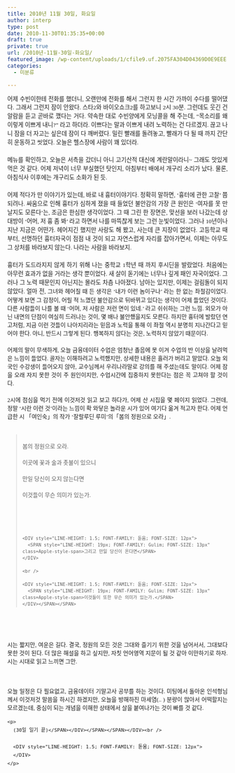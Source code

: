 ```yaml
---
title: 2010년 11월 30일, 화요일
author: interp
type: post
date: 2010-11-30T01:35:35+00:00
draft: true
private: true
url: /2010년-11월-30일-화요일/
featured_image: /wp-content/uploads/1/cfile9.uf.2075FA304D04369D0E9EEE.png
categories:
  - 미분류

---
```

<DIV style="TEXT-ALIGN: justify; LINE-HEIGHT: 1.5; FONT-FAMILY: 돋움; FONT-SIZE: 12px">
  <SPAN style="FONT-FAMILY: Gulim"><SPAN style="FONT-SIZE: 10pt">어제 수빈이한테 전화를 했더니, 오랜만에 전화를 해서 그런지 한 시간 가까이 수다를 떨어댔다. 그래서 그런지 잠이 안왔다. 스타2와 바이오쇼크2를 하고보니 2시 30분. 그런데도 웃긴 건 알람을 듣고 곧바로 깼다는 거다. 약속한 대로 수빈양에게 모닝콜을 해 주는데, &#8220;목소리를 왜 이렇게 이쁘게 내니?&#8221; 라고 하더라. 이쁘다는 말과 이쁘게 내려 노력하는 건 다르겠지. 끊고 나니 잠을 더 자고는 싶은데 잠이 다 깨버렸다. 밀린 빨래를 돌려놓고, 빨래가 다 될 때 까지 간단히 운동하고 씻었다. 오늘은 헬스장에 사람이 꽤 있더라.</SPAN></SPAN>
</DIV>


  


<DIV style="TEXT-ALIGN: justify; LINE-HEIGHT: 1.5; FONT-FAMILY: 돋움; FONT-SIZE: 12px">
  <SPAN style="FONT-FAMILY: Gulim"><SPAN style="FONT-SIZE: 10pt"><br /> </SPAN></SPAN>
</DIV>


  


<DIV style="TEXT-ALIGN: justify; LINE-HEIGHT: 1.5; FONT-FAMILY: 돋움; FONT-SIZE: 12px">
  <SPAN style="FONT-FAMILY: Gulim"><SPAN style="FONT-SIZE: 10pt">메뉴를 확인하고, 오늘은 서측을 갔더니 아니 고기산적 대신에 계란말이라니~ 그래도 맛있게 먹은 것 같다. 어제 저녁이 너무 부실했던 탓인지, 아침부터 배에서 개구리 소리가 났다. 물론, 아침식사 이후에는 개구리도 소화가 된 듯.</SPAN></SPAN>
</DIV>


  


<DIV style="TEXT-ALIGN: justify; LINE-HEIGHT: 1.5; FONT-FAMILY: 돋움; FONT-SIZE: 12px">
  <SPAN style="FONT-FAMILY: Gulim"><SPAN style="FONT-SIZE: 10pt"><br /> </SPAN></SPAN>
</DIV>


  


<DIV style="TEXT-ALIGN: justify; LINE-HEIGHT: 1.5; FONT-FAMILY: 돋움; FONT-SIZE: 12px">
  <SPAN style="FONT-FAMILY: Gulim"><SPAN style="FONT-SIZE: 10pt">어제 적다가 만 이야기가 있는데, 바로 내 흉터이야기다. 정확히 말하면, &#8216;흉터에 관한 고찰&#8217; 쯤 되려나. 싸움으로 인해 흉터가 심하게 졌을 때 들었던 불안감의 가장 큰 원인은 &#8216;여자를 못 만날지도 모른다&#8217;는, 조금은 한심한 생각이었다. 그 때 그린 한 장면은, 맞선을 보러 나갔는데 상대방이 &#8216;어머, 저 흉 좀 봐&#8217; 라고 하면서 나를 마뜩찮게 보는 그런 눈빛이었다. 그러나 10년이나 지난 지금은 어떤가. 헤어지긴 했지만 사랑도 해 봤고, 사는데 큰 지장이 없었다. 고등학교 때부터, 선명하던 흉터자국이 점점 내 것이 되고 자연스럽게 자리를 잡아가면서, 이제는 아무도 그 상처를 바라보지 않는다. 나라는 사람을 바라보지.&nbsp;</SPAN></SPAN>
</DIV>


  


<DIV style="TEXT-ALIGN: justify; LINE-HEIGHT: 1.5; FONT-FAMILY: 돋움; FONT-SIZE: 12px">
  <SPAN style="FONT-FAMILY: Gulim"><SPAN style="FONT-SIZE: 10pt"><br /> </SPAN></SPAN>
</DIV>


  


<DIV style="TEXT-ALIGN: justify; LINE-HEIGHT: 1.5; FONT-FAMILY: 돋움; FONT-SIZE: 12px">
  <SPAN style="FONT-FAMILY: Gulim"><SPAN style="FONT-SIZE: 10pt">흉터가 도드라지지 않게 하기 위해 나는 중학교 1학년 때 까지 후시딘을 발랐었다. 처음에는 아무런 효과가 없을 거라는 생각 뿐이었다. 새 살이 돋기에는 너무나 깊게 패인 자국이었다. 그러나 그 노력 때문인지 아닌지는 몰라도 차츰 나아졌다. 남아는 있지만, 이제는 걸림돌이 되지 않았다. 얼마 전,&nbsp;</SPAN></SPAN><SPAN style="LINE-HEIGHT: 19px; FONT-FAMILY: Gulim; FONT-SIZE: 13px" class=Apple-style-span>그녀와 헤어질 때 든 생각은 &#8216;내가 이런 놈이구나&#8217; 라는 한 없는 좌절감이었다. 어떻게 보면 그 감정이, 어릴 적 느꼈던 불안감으로 뒤바뀌고 있다는 생각이 어제 들었던 것이다. 다른 사람들이 나를 볼 때 &#8216;어머, 저 사람은 저런 면이 있네.&#8217; 라고 쉬쉬하는 그런 느낌. 외모가 아닌 내면의 단점이 여실히 드러나는 것이, 몇 배나 불안했을지도 모른다. 하지만 흉터에 발랐던 연고처럼, 지금 이런 것들이 나아지리라는 믿음과 노력을 통해 이 좌절 역시 분명히 지나간다고 믿어야 한다. 아니, 반드시 그렇게 된다. 행복하지 않다는 것은, 노력하지 않았기 때문이다.&nbsp;</SPAN>
</DIV>


  


<DIV style="TEXT-ALIGN: justify; LINE-HEIGHT: 1.5; FONT-FAMILY: 돋움; FONT-SIZE: 12px">
  <SPAN style="LINE-HEIGHT: 19px; FONT-FAMILY: Gulim; FONT-SIZE: 13px" class=Apple-style-span><br /> </SPAN>
</DIV>


  


<DIV style="TEXT-ALIGN: justify; LINE-HEIGHT: 1.5; FONT-FAMILY: 돋움; FONT-SIZE: 12px">
  <SPAN style="LINE-HEIGHT: 19px; FONT-FAMILY: Gulim; FONT-SIZE: 13px" class=Apple-style-span>어제의 말이 무색하게, 오늘 금융데이터 수업은 엄청난 졸음에 못 이겨 수업의 반 이상을 날려먹은 느낌이 들었다. 골자는 이해하려고 노력했지만, 상세한 내용은 흘러가 버리고 말았다. 오늘 외국인 수강생이 들어오지 않아, 교수님께서 우리나라말로 강의를 해 주셨는데도 말이다. 어제 잠을 오래 자지 못한 것이 주 원인이지만, 수업시간에 집중하지 못한다는 점은 꼭 고쳐야 할 것이다.</SPAN>
</DIV>


  


<DIV style="TEXT-ALIGN: justify; LINE-HEIGHT: 1.5; FONT-FAMILY: 돋움; FONT-SIZE: 12px">
  <SPAN style="LINE-HEIGHT: 19px; FONT-FAMILY: Gulim; FONT-SIZE: 13px" class=Apple-style-span><br /> </SPAN>
</DIV>


  


<DIV style="TEXT-ALIGN: justify; LINE-HEIGHT: 1.5; FONT-FAMILY: 돋움; FONT-SIZE: 12px">
  <SPAN style="LINE-HEIGHT: 19px; FONT-FAMILY: Gulim; FONT-SIZE: 13px" class=Apple-style-span>2시에 점심을 먹기 전에 이것저것 읽고 보고 하다가, 어제 산 시집을 몇 페이지 읽었다. 그런데, 정말 &#8216;시란 이런 것&#8217;이라는 느낌이 확 와닿은 놀라운 시가 있어 여기다 옮겨 적고자 한다. 어제 언급한 시&nbsp;</SPAN><SPAN style="LINE-HEIGHT: 19px; FONT-FAMILY: Gulim; FONT-SIZE: 13px" class=Apple-style-span>「여인숙</SPAN><SPAN style="LINE-HEIGHT: 19px; FONT-FAMILY: Gulim; FONT-SIZE: 13px" class=Apple-style-span>」의 작가 &#8216;잘랄루딘 루미&#8217;의</SPAN><SPAN style="LINE-HEIGHT: 19px; FONT-FAMILY: Gulim; FONT-SIZE: 13px" class=Apple-style-span>「봄의 정원으로 오라」.</SPAN>
</DIV>


  


<DIV style="LINE-HEIGHT: 1.5; FONT-FAMILY: 돋움; FONT-SIZE: 12px">
  <SPAN style="LINE-HEIGHT: 19px; FONT-FAMILY: Gulim; FONT-SIZE: 13px" class=Apple-style-span><br /> </SPAN>
</DIV>


  


<DIV style="LINE-HEIGHT: 1.5; FONT-FAMILY: 돋움; FONT-SIZE: 12px">
  <SPAN style="LINE-HEIGHT: 19px; FONT-FAMILY: Gulim; FONT-SIZE: 13px" class=Apple-style-span></SPAN>
</DIV>


  


<BLOCKQUOTE style="LINE-HEIGHT: 1.5; FONT-FAMILY: 돋움; FONT-SIZE: 12px">
  <br /> 
  
  <DIV style="LINE-HEIGHT: 1.5; FONT-FAMILY: 돋움; FONT-SIZE: 12px">
    <SPAN style="LINE-HEIGHT: 19px; FONT-FAMILY: Gulim; FONT-SIZE: 13px" class=Apple-style-span>봄의 정원으로 오라.</SPAN>
  </DIV>
  
  <br /> 
  
  <DIV style="LINE-HEIGHT: 1.5; FONT-FAMILY: 돋움; FONT-SIZE: 12px">
    <SPAN style="LINE-HEIGHT: 19px; FONT-FAMILY: Gulim; FONT-SIZE: 13px" class=Apple-style-span>이곳에 꽃과 술과 촛불이 있으니</SPAN>
  </DIV>
  
  <br /> 
  
  <DIV style="LINE-HEIGHT: 1.5; FONT-FAMILY: 돋움; FONT-SIZE: 12px">
    <SPAN style="LINE-HEIGHT: 19px; FONT-FAMILY: Gulim; FONT-SIZE: 13px" class=Apple-style-span>만일 당신이 오지 않는다면</SPAN>
  </DIV>
  
  <br /> 
  
  <DIV style="LINE-HEIGHT: 1.5; FONT-FAMILY: 돋움; FONT-SIZE: 12px">
    <SPAN style="LINE-HEIGHT: 19px; FONT-FAMILY: Gulim; FONT-SIZE: 13px" class=Apple-style-span>이것들이 무슨 의미가 있는가.</SPAN>
  </DIV>
  
  <br /> 
  
  <DIV style="LINE-HEIGHT: 1.5; FONT-FAMILY: 돋움; FONT-SIZE: 12px">
    <SPAN style="LINE-HEIGHT: 19px; FONT-FAMILY: Gulim; FONT-SIZE: 13px" class=Apple-style-span><br /> </SPAN>
  </DIV>
  
  <br /> 
  
  <DIV style="LINE-HEIGHT: 1.5; FONT-FAMILY: 돋움; FONT-SIZE: 12px">
    <SPAN style="LINE-HEIGHT: 19px; FONT-FAMILY: Gulim; FONT-SIZE: 13px" class=Apple-style-span><SPAN style="LINE-HEIGHT: 15px; FONT-FAMILY: Dotum, sans-serif; FONT-SIZE: 12px" class=Apple-style-span><br /> 
    
    <DIV style="LINE-HEIGHT: 1.5; FONT-FAMILY: 돋움; FONT-SIZE: 12px">
      <SPAN style="LINE-HEIGHT: 19px; FONT-FAMILY: Gulim; FONT-SIZE: 13px" class=Apple-style-span>그리고 만일 당신이 온다면</SPAN>
    </DIV>
    
    <br /> 
    
    <DIV style="LINE-HEIGHT: 1.5; FONT-FAMILY: 돋움; FONT-SIZE: 12px">
      <SPAN style="LINE-HEIGHT: 19px; FONT-FAMILY: Gulim; FONT-SIZE: 13px" class=Apple-style-span>이것들이 또한 무슨 의미가 있는가.</SPAN>
    </DIV></SPAN></SPAN>
  </DIV>
</BLOCKQUOTE>


  


<DIV style="LINE-HEIGHT: 1.5; FONT-FAMILY: 돋움; FONT-SIZE: 12px">
  <SPAN style="LINE-HEIGHT: 19px; FONT-FAMILY: Gulim; FONT-SIZE: 13px" class=Apple-style-span><SPAN style="LINE-HEIGHT: 15px; FONT-FAMILY: Dotum, sans-serif; FONT-SIZE: 12px" class=Apple-style-span><br /> 
  
  <DIV style="LINE-HEIGHT: 1.5; FONT-FAMILY: 돋움; FONT-SIZE: 12px">
    <SPAN style="LINE-HEIGHT: 19px; FONT-FAMILY: Gulim; FONT-SIZE: 13px" class=Apple-style-span></SPAN>
  </DIV>
  
  <br /> 
  
  <DIV style="LINE-HEIGHT: 1.5; FONT-FAMILY: 돋움; FONT-SIZE: 12px">
    <SPAN style="LINE-HEIGHT: 19px; FONT-FAMILY: Gulim; FONT-SIZE: 13px" class=Apple-style-span><br /> </SPAN>
  </DIV></SPAN></SPAN>
</DIV>


  


<DIV style="TEXT-ALIGN: justify; LINE-HEIGHT: 1.5; FONT-FAMILY: 돋움; FONT-SIZE: 12px">
  <SPAN style="LINE-HEIGHT: 19px; FONT-FAMILY: Gulim; FONT-SIZE: 13px" class=Apple-style-span><SPAN style="LINE-HEIGHT: 15px; FONT-FAMILY: Dotum, sans-serif; FONT-SIZE: 12px" class=Apple-style-span><br /> 
  
  <DIV style="LINE-HEIGHT: 1.5; FONT-FAMILY: 돋움; FONT-SIZE: 12px">
    <SPAN style="LINE-HEIGHT: 19px; FONT-FAMILY: Gulim; FONT-SIZE: 13px" class=Apple-style-span>시는 짧지만, 여운은 길다. 결국, 정원의 모든 것은 그대와 즐기기 위한 것을 넘어서서, 그대보다 못한 것이 된다. 더 많은 해설을 하고 싶지만, 자칫 언어영역 지문이 될 것 같아 이만하기로 하자. 시는 시대로 읽고 느끼면 그만.&nbsp;</SPAN>
  </DIV>
  
  <br /> 
  
  <DIV style="LINE-HEIGHT: 1.5; FONT-FAMILY: 돋움; FONT-SIZE: 12px">
    <SPAN style="LINE-HEIGHT: 19px; FONT-FAMILY: Gulim; FONT-SIZE: 13px" class=Apple-style-span><br /> </SPAN>
  </DIV>
  
  <br /> 
  
  <DIV style="LINE-HEIGHT: 1.5; FONT-FAMILY: 돋움; FONT-SIZE: 12px">
    <SPAN style="LINE-HEIGHT: 19px; FONT-FAMILY: Gulim; FONT-SIZE: 13px" class=Apple-style-span>오늘 일정은 다 필요없고, 금융데이터 기말고사 공부를 하는 것이다. 미팅에서 돌아온 인석형님께서 이것저것 말씀을 하시긴 하겠지만, 오늘을 방해하진 마세염(.. ) 분량이 많아서 어떡할지는 모르겠는데, 중심이 되는 개념을 이해한 상태에서 살을 붙여나가는 것이 빠를 것 같다.</p> 
    
    <p>
      (30일 일기 끝)</SPAN></DIV></SPAN></SPAN></DIV><br /> 
      
      <DIV style="LINE-HEIGHT: 1.5; FONT-FAMILY: 돋움; FONT-SIZE: 12px">
      </DIV>
    </p>